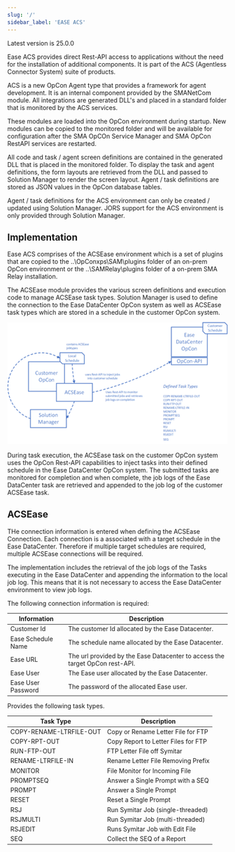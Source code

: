 ```yaml
---
slug: '/'
sidebar_label: 'EASE ACS'
---
```


Latest version is 25.0.0

Ease ACS provides direct Rest-API access to applications without the need for the installation of additional components.
It is part of the ACS (Agentless Connector System) suite of products. 

ACS is a new OpCon Agent type that provides a framework for agent development. It is an internal component provided by the SMANetCom module. 
All integrations are generated DLL's and placed in a standard folder that is monitored by the ACS services.

These modules are loaded into the OpCon environment during startup. New modules can be copied to the monitored folder and will be available for 
configuration after the SMA OpCOn Service Manager and SMA OpCon RestAPI services are restarted.

All code and task / agent screen definitions are contained in the generated DLL that is placed in the monitored folder. To display the task and 
agent definitions, the form layouts are retrieved from the DLL and passed to Solution Manager to render the screen layout. Agent / task definitions are 
stored as JSON values in the OpCon database tables.

Agent / task definitions for the ACS environment can only be created / updated using Solution Manager.
JORS support for the ACS environment is only provided through Solution Manager.

## Implementation

Ease ACS comprises of the ACSEase environment which is a set of plugins that are copied to the ..\OpConxps\SAM\plugins folder of an on-prem
OpCon environment or the ..\SAMRelay\plugins folder of a on-prem SMA Relay installation.

The ACSEase module provides the various screen definitions and execution code to manage ACSEase task types. Solution Manager is used to define the
connection to the Ease DataCenter OpCon system as well as ACSEase task types which are stored in a schedule in the customer OpCon system.

![Overview](../static/img/Overview.png)

During task execution, the ACSEase task on the customer OpCon system uses the OpCon Rest-API capabilities to inject tasks into their defined schedule in the Ease DataCenter OpCon system. The submitted tasks are monitored for completion and when complete, the job logs of the Ease DataCenter task are retrieved and appended to the job log of the customer ACSEase task.

## ACSEase

THe connection information is entered when defining the ACSEase Connection. Each connection is a associated with a target schedule in the Ease DataCenter. Therefore if multiple target schedules are required, multiple ACSEase connections will be required.

The implementation includes the retrieval of the job logs of the Tasks executing in the Ease DataCenter and appending the information to the local job log. This means that it is not necessary to access the Ease DataCenter environment to view job logs.

The following connection information is required:

Information           | Description
----------------------|------------------------------------------------
Customer Id           | The customer Id allocated by the Ease Datacenter.
Ease Schedule Name    | The schedule name allocated by the Ease Datacenter.
Ease URL              | The url provided by the Ease Datacenter to access the target OpCon rest-API.
Ease User             | The Ease user allocated by the Ease Datacenter.
Ease User Password    | The password of the allocated Ease user. 

Provides the following task types.

Task Type                | Description
-------------------------|-------------------------------------
COPY-RENAME-LTRFILE-OUT  | Copy or Rename Letter File for FTP
COPY-RPT-OUT             | Copy Report to Letter Files for FTP
RUN-FTP-OUT              | FTP Letter File off Symitar      
RENAME-LTRFILE-IN        | Rename Letter File Removing Prefix   
MONITOR                  | File Monitor for Incoming File       
PROMPTSEQ                | Answer a Single Prompt with a SEQ    
PROMPT                   | Answer a Single Prompt               
RESET                    | Reset a Single Prompt                
RSJ                      | Run Symitar Job (single-threaded)    
RSJMULTI                 | Run Symitar Job (multi-threaded)     
RSJEDIT                  | Runs Symitar Job with Edit File      
SEQ                      | Collect the SEQ of a Report          


